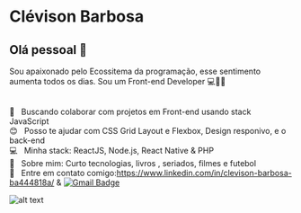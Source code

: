 # Clévison Barbosa

## Olá pessoal 👋

Sou apaixonado pelo Ecossitema da programação, esse sentimento aumenta todos os dias.
Sou um Front-end Developer :computer::rocket::purple_heart:

 <br/> :purple_heart: &nbsp; Buscando colaborar com projetos em Front-end usando stack JavaScript
 <br/> :blush: &nbsp; Posso te ajudar com CSS Grid Layout e Flexbox, Design responivo, e o back-end
 <br/> :computer: &nbsp; Minha stack: ReactJS, Node.js, React Native & PHP
 <br/> 💬  &nbsp; Sobre mim: Curto tecnologias, livros , seriados, filmes e futebol
 <br/> :email: &nbsp; Entre em contato comigo:https://www.linkedin.com/in/clevison-barbosa-ba444818a/ & 
 [![Gmail Badge](https://img.shields.io/badge/-barbosaclevison@gmail.com-c14438?style=flat-square&logo=Gmail&logoColor=white&link=mailto:barbosaclevison@gmail.com)](mailto:barbosaclevison@gmail.com)

 
![alt text](https://image.shutterstock.com/image-photo/image-260nw-1188713476.jpg)
